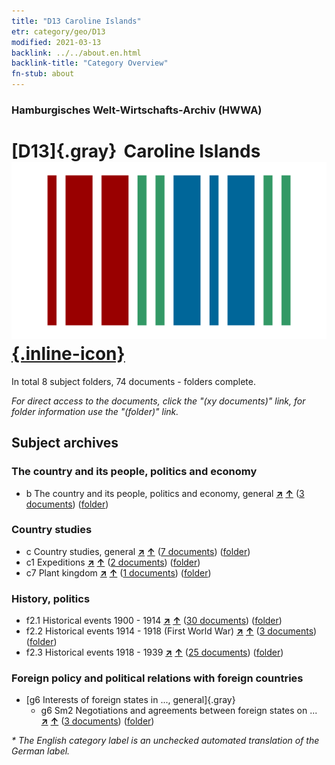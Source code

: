 ```yaml
---
title: "D13 Caroline Islands"
etr: category/geo/D13
modified: 2021-03-13
backlink: ../../about.en.html
backlink-title: "Category Overview"
fn-stub: about
---
```


### Hamburgisches Welt-Wirtschafts-Archiv (HWWA)
# [D13]{.gray}&#8201; Caroline Islands&#160; [![Wikidata item](/images/Wikidata-logo.svg){.inline-icon}](http://www.wikidata.org/entity/Q118350)





In total 8 subject folders, 74 documents - folders complete.

_For direct access to the documents, click the "(xy documents)" link, for folder information use the "(folder)" link._

## Subject archives



### The country and its people, politics and economy

- b The country and its people, politics and economy, general [**&nearr;**](../../../subject/i/144196/about.en.html "The country and its people, politics and economy, general (all over the world)") [**&uarr;**](../../../subject/about.en.html#b "Subject category system") (<a href="https://pm20.zbw.eu/dfgview/sh/141613,144196" title="about: Caroline Islands : The country and its people, politics and economy, general" target="_blank">3 documents</a>) ([folder](http://purl.org/pressemappe20/folder/sh/141613,144196))

### Country studies

- c Country studies, general [**&nearr;**](../../../subject/i/144199/about.en.html "Country studies, general (all over the world)") [**&uarr;**](../../../subject/about.en.html#c "Subject category system") (<a href="https://pm20.zbw.eu/dfgview/sh/141613,144199" title="about: Caroline Islands : Country studies, general" target="_blank">7 documents</a>) ([folder](http://purl.org/pressemappe20/folder/sh/141613,144199))
- c1 Expeditions [**&nearr;**](../../../subject/i/144200/about.en.html "Expeditions (all over the world)") [**&uarr;**](../../../subject/about.en.html#c1 "Subject category system") (<a href="https://pm20.zbw.eu/dfgview/sh/141613,144200" title="about: Caroline Islands : Expeditions" target="_blank">2 documents</a>) ([folder](http://purl.org/pressemappe20/folder/sh/141613,144200))
- c7 Plant kingdom [**&nearr;**](../../../subject/i/144211/about.en.html "Plant kingdom (all over the world)") [**&uarr;**](../../../subject/about.en.html#c7 "Subject category system") (<a href="https://pm20.zbw.eu/dfgview/sh/141613,144211" title="about: Caroline Islands : Plant kingdom" target="_blank">1 documents</a>) ([folder](http://purl.org/pressemappe20/folder/sh/141613,144211))

### History, politics

- f2.1 Historical events 1900 - 1914 [**&nearr;**](../../../subject/i/181392/about.en.html "Historical events 1900 - 1914 (all over the world)") [**&uarr;**](../../../subject/about.en.html#f2.1 "Subject category system") (<a href="https://pm20.zbw.eu/dfgview/sh/141613,181392" title="about: Caroline Islands : Historical events 1900 - 1914" target="_blank">30 documents</a>) ([folder](http://purl.org/pressemappe20/folder/sh/141613,181392))
- f2.2 Historical events 1914 - 1918 (First World War) [**&nearr;**](../../../subject/i/181360/about.en.html "Historical events 1914 - 1918 (First World War) (all over the world)") [**&uarr;**](../../../subject/about.en.html#f2.2 "Subject category system") (<a href="https://pm20.zbw.eu/dfgview/sh/141613,181360" title="about: Caroline Islands : Historical events 1914 - 1918 (First World War)" target="_blank">3 documents</a>) ([folder](http://purl.org/pressemappe20/folder/sh/141613,181360))
- f2.3 Historical events 1918 - 1939 [**&nearr;**](../../../subject/i/181391/about.en.html "Historical events 1918 - 1939 (all over the world)") [**&uarr;**](../../../subject/about.en.html#f2.3 "Subject category system") (<a href="https://pm20.zbw.eu/dfgview/sh/141613,181391" title="about: Caroline Islands : Historical events 1918 - 1939" target="_blank">25 documents</a>) ([folder](http://purl.org/pressemappe20/folder/sh/141613,181391))

### Foreign policy and political relations with foreign countries

- [g6 Interests of foreign states in ..., general]{.gray}
  - g6 Sm2 Negotiations and agreements between foreign states on ... [**&nearr;**](../../../subject/i/144567/about.en.html "Negotiations and agreements between foreign states on ... (all over the world)") [**&uarr;**](../../../subject/about.en.html#g6_Sm2 "Subject category system") (<a href="https://pm20.zbw.eu/dfgview/sh/141613,144567" title="about: Caroline Islands : Negotiations and agreements between foreign states on ..." target="_blank">3 documents</a>) ([folder](http://purl.org/pressemappe20/folder/sh/141613,144567))


_* The English category label is an unchecked automated translation of the German label._

